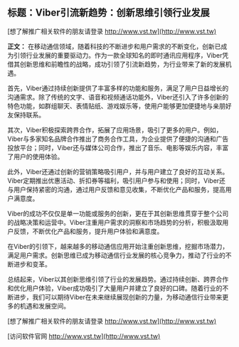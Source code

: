 ## **标题：Viber引流新趋势：创新思维引领行业发展**

[想了解推广相关软件的朋友请登录 http://www.vst.tw](http://www.vst.tw)

**正文：**
在移动通信领域，随着科技的不断进步和用户需求的不断变化，创新已成为引领行业发展的重要驱动力。作为一款全球知名的即时通讯应用程序，Viber凭借其创新思维和前瞻性的战略，成功引领了引流新趋势，为行业带来了新的发展机遇。

首先，Viber通过持续创新提供了丰富多样的功能和服务，满足了用户日益增长的沟通需求。除了传统的文字、语音和视频通话功能外，Viber还引入了许多创新的特色功能，如群组聊天、表情贴纸、游戏娱乐等，使用户能够更加便捷地与亲朋好友保持联系。

其次，Viber积极探索跨界合作，拓展了应用场景，吸引了更多的用户。例如，Viber与多家知名品牌合作推出了商务合作工具，为企业提供了便捷的沟通和广告投放平台；同时，Viber还与媒体公司合作，推出了音乐、电影等娱乐内容，丰富了用户的使用体验。

此外，Viber还通过创新的营销策略吸引用户，并与用户建立了良好的互动关系。Viber定期推出优惠活动、折扣券等福利，吸引用户参与和使用；同时，Viber还与用户保持紧密的沟通，通过用户反馈和意见收集，不断优化产品和服务，提高用户满意度。

Viber的成功不仅仅是单一功能或服务的创新，更在于其创新思维贯穿于整个公司的战略决策和运营中。Viber注重用户需求的洞察和市场趋势的分析，积极汲取用户反馈，不断优化产品和服务，提升用户体验和满意度。

在Viber的引领下，越来越多的移动通信应用开始注重创新思维，挖掘市场潜力，满足用户需求。创新思维已成为移动通信行业发展的核心竞争力，推动了行业的不断进步和变革。

总结起来，Viber以其创新思维引领了行业的发展趋势。通过持续创新、跨界合作和优化用户体验，Viber成功吸引了大量用户并建立了良好的口碑。随着行业的不断进步，我们可以期待Viber在未来继续展现创新的力量，为移动通信行业带来更多的机遇和发展空间。

[想了解推广相关软件的朋友请登录 http://www.vst.tw](http://www.vst.tw)


[访问软件官网 http://www.vst.tw](http://www.vst.tw)
